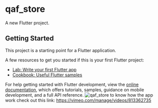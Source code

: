 # qaf_store

A new Flutter project.

## Getting Started

This project is a starting point for a Flutter application.

A few resources to get you started if this is your first Flutter project:

- [Lab: Write your first Flutter app](https://docs.flutter.dev/get-started/codelab)
- [Cookbook: Useful Flutter samples](https://docs.flutter.dev/cookbook)

For help getting started with Flutter development, view the
[online documentation](https://docs.flutter.dev/), which offers tutorials,
samples, guidance on mobile development, and a full API reference.
![qaf_store](https://user-images.githubusercontent.com/96607967/214528954-6a206b96-4e18-4e20-94ff-960ca9029a48.jpg)
to know how the app work check out this link:
https://vimeo.com/manage/videos/813362735
